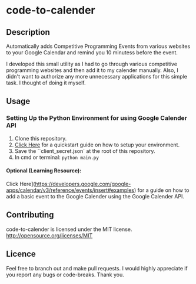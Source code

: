 # code-to-calender

## Description

Automatically adds Competitive Programming Events from various websites to your Google Calendar and remind you 10 minutess before the event.

I developed this small utility as I had to go through various competitive programming websites and then add it to my calender manually. 
Also, I didn't want to authorize any more unnecessary applications for this simple task. I thought of doing it myself.

## Usage

### Setting Up the Python Environment for using Google Calender API

1. Clone this repository.
2. [Click Here](https://developers.google.com/google-apps/calendar/quickstart/python) for a quickstart guide on how to setup your environment.
3. Save the ``client_secret.json` at the root of this repository.
4. In cmd or terminal:  `python main.py`

#### Optional (Learning Resource):
Click Here](https://developers.google.com/google-apps/calendar/v3/reference/events/insert#examples) for a guide on how to add a basic event to the Google Calender using the Google Calender API.


## Contributing

code-to-calender is licensed under the MIT license. http://opensource.org/licenses/MIT

## Licence

Feel free to branch out and make pull requests. I would highly appreciate if you report any bugs or code-breaks. Thank you.

